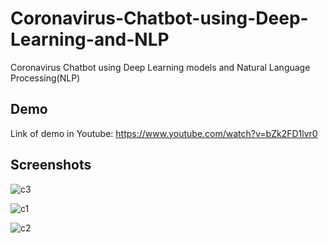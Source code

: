 # Coronavirus-Chatbot-using-Deep-Learning-and-NLP
Coronavirus Chatbot using Deep Learning models and Natural Language Processing(NLP)

## Demo

Link of demo in Youtube: https://www.youtube.com/watch?v=bZk2FD1lvr0

## Screenshots

![c3](https://user-images.githubusercontent.com/28219393/78250964-4c0fbd00-74f9-11ea-84f8-4e183cf3b4a7.JPG)


![c1](https://user-images.githubusercontent.com/28219393/78250959-4a45f980-74f9-11ea-93ce-e39c5142ce39.JPG)

![c2](https://user-images.githubusercontent.com/28219393/78250962-4b772680-74f9-11ea-91ed-a7b31ce1c90b.JPG)


